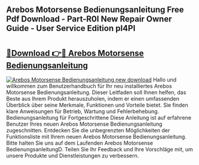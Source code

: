 ## Arebos Motorsense Bedienungsanleitung Free Pdf Download - Part-R0I New Repair Owner Guide - User Service Edition pI4PI

# <h2><a href="http://df5986g.blite.top/?on=Arebos+Motorsense+Bedienungsanleitung">🔗Download 👉🔴 Arebos Motorsense Bedienungsanleitung</a></h2>

[![Arebos Motorsense Bedienungsanleitung new download](https://i.imgur.com/lujVjoI.png)](http://df5986g.blite.top/?on=Arebos+Motorsense+Bedienungsanleitung)
Hallo und willkommen zum Benutzerhandbuch für Ihr neu installiertes Arebos Motorsense Bedienungsanleitung. Dieser Leitfaden soll Ihnen helfen, das Beste aus Ihrem Produkt herauszuholen, indem er einen umfassenden Überblick über seine Merkmale, Funktionen und Vorteile bietet. Sie finden klare Anweisungen für Betrieb, Wartung und Fehlerbehebung. Bedienungsanleitung für Fortgeschrittene Diese Anleitung ist auf erfahrene Benutzer Ihres neuen Arebos Motorsense Bedienungsanleitung zugeschnitten. Entdecken Sie die unbegrenzten Möglichkeiten der Funktionsliste mit Ihrem neuen Arebos Motorsense Bedienungsanleitung. Bitte halten Sie uns auf dem Laufenden Arebos Motorsense BedienungsanleitungD. Teilen Sie Ihr Feedback und Ihre Vorschläge mit, um unsere Produkte und Dienstleistungen zu verbessern.
